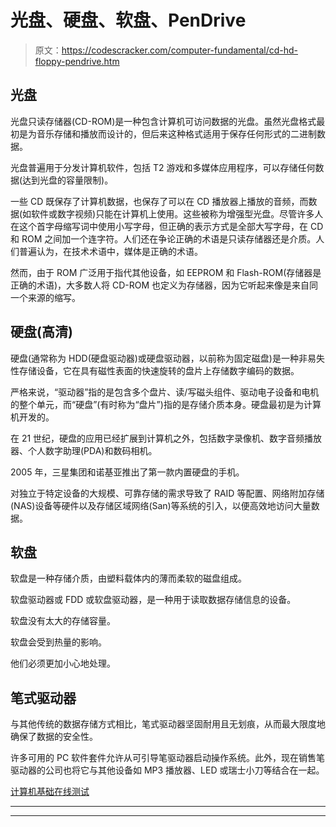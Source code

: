 # 光盘、硬盘、软盘、PenDrive

> 原文：<https://codescracker.com/computer-fundamental/cd-hd-floppy-pendrive.htm>

## 光盘

光盘只读存储器(CD-ROM)是一种包含计算机可访问数据的光盘。虽然光盘格式最初是为音乐存储和播放而设计的，但后来这种格式适用于保存任何形式的二进制数据。

光盘普遍用于分发计算机软件，包括 T2 游戏和多媒体应用程序，可以存储任何数据(达到光盘的容量限制)。

一些 CD 既保存了计算机数据，也保存了可以在 CD 播放器上播放的音频，而数据(如软件或数字视频)只能在计算机上使用。这些被称为增强型光盘。尽管许多人在这个首字母缩写词中使用小写字母，但正确的表示方式是全部大写字母，在 CD 和 ROM 之间加一个连字符。人们还在争论正确的术语是只读存储器还是介质。人们普遍认为，在技术术语中，媒体是正确的术语。

然而，由于 ROM 广泛用于指代其他设备，如 EEPROM 和 Flash-ROM(存储器是正确的术语)，大多数人将 CD-ROM 也定义为存储器，因为它听起来像是来自同一个来源的缩写。

## 硬盘(高清)

硬盘(通常称为 HDD(硬盘驱动器)或硬盘驱动器，以前称为固定磁盘)是一种非易失性存储设备，它在具有磁性表面的快速旋转的盘片上存储数字编码的数据。

严格来说，“驱动器”指的是包含多个盘片、读/写磁头组件、驱动电子设备和电机的整个单元，而“硬盘”(有时称为“盘片”)指的是存储介质本身。硬盘最初是为计算机开发的。

在 21 世纪，硬盘的应用已经扩展到计算机之外，包括数字录像机、数字音频播放器、个人数字助理(PDA)和数码相机。

2005 年，三星集团和诺基亚推出了第一款内置硬盘的手机。

对独立于特定设备的大规模、可靠存储的需求导致了 RAID 等配置、网络附加存储(NAS)设备等硬件以及存储区域网络(San)等系统的引入，以便高效地访问大量数据。

## 软盘

软盘是一种存储介质，由塑料载体内的薄而柔软的磁盘组成。

软盘驱动器或 FDD 或软盘驱动器，是一种用于读取数据存储信息的设备。

软盘没有太大的存储容量。

软盘会受到热量的影响。

他们必须更加小心地处理。

## 笔式驱动器

与其他传统的数据存储方式相比，笔式驱动器坚固耐用且无划痕，从而最大限度地确保了数据的安全性。

许多可用的 PC 软件套件允许从可引导笔驱动器启动操作系统。此外，现在销售笔驱动器的公司也将它与其他设备如 MP3 播放器、LED 或瑞士小刀等结合在一起。

[计算机基础在线测试](/exam/showtest.php?subid=14)

* * *

* * *